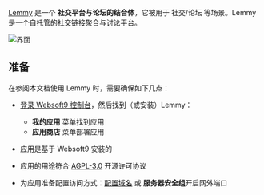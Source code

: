 [Lemmy](https://join-lemmy.org) 是一个 **社交平台与论坛的结合体**，它被用于 社交/论坛  等场景。Lemmy是一个自托管的社交链接聚合与讨论平台。


![界面](https://libs.websoft9.com/Websoft9/DocsPicture/zh/lemmy/lemmy-gui-websoft9.png)


## 准备

在参阅本文档使用 Lemmy 时，需要确保如下几点：

- [登录 Websoft9 控制台](./login-console)，然后找到（或安装）Lemmy：
  - **我的应用** 菜单找到应用 
  - **应用商店** 菜单部署应用

- 应用是基于 Websoft9 安装的


- 应用的用途符合 [AGPL-3.0](https://opensource.org/licenses/AGPL-3.0) 开源许可协议


- 为应用准备配置访问方式：[配置域名](./domain-set) 或 **服务器安全组**开启网外端口